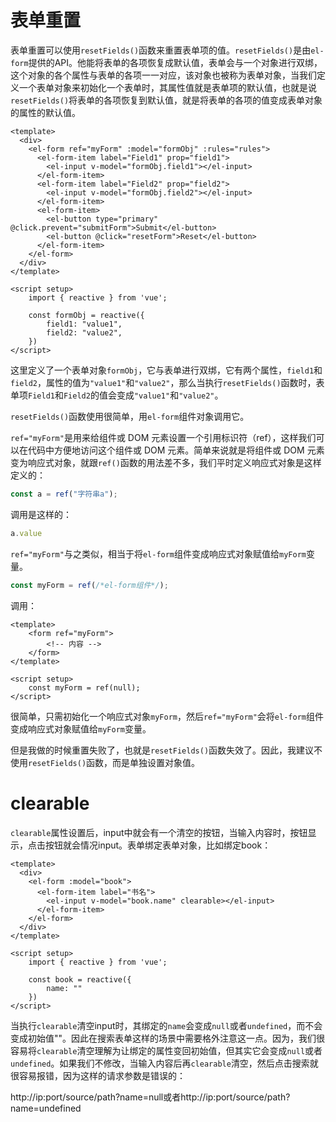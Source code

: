 # 表单重置

表单重置可以使用`resetFields()`函数来重置表单项的值。`resetFields()`是由`el-form`提供的API。他能将表单的各项恢复成默认值，表单会与一个对象进行双绑，这个对象的各个属性与表单的各项一一对应，该对象也被称为表单对象，当我们定义一个表单对象来初始化一个表单时，其属性值就是表单项的默认值，也就是说`resetFields()`将表单的各项恢复到默认值，就是将表单的各项的值变成表单对象的属性的默认值。

```vue
<template>
  <div>
    <el-form ref="myForm" :model="formObj" :rules="rules">
      <el-form-item label="Field1" prop="field1">
        <el-input v-model="formObj.field1"></el-input>
      </el-form-item>
      <el-form-item label="Field2" prop="field2">
        <el-input v-model="formObj.field2"></el-input>
      </el-form-item>
      <el-form-item>
        <el-button type="primary" @click.prevent="submitForm">Submit</el-button>
        <el-button @click="resetForm">Reset</el-button>
      </el-form-item>
    </el-form>
  </div>
</template>

<script setup>
	import { reactive } from 'vue';
    
    const formObj = reactive({
        field1: "value1",
        field2: "value2",
    })
</script>
```

这里定义了一个表单对象`formObj`，它与表单进行双绑，它有两个属性，`field1`和`field2`，属性的值为`"value1"`和`"value2"`，那么当执行`resetFields()`函数时，表单项`Field1`和`Field2`的值会变成`"value1"`和`"value2"`。

`resetFields()`函数使用很简单，用`el-form`组件对象调用它。

`ref="myForm"`是用来给组件或 DOM 元素设置一个引用标识符（ref），这样我们可以在代码中方便地访问这个组件或 DOM 元素。简单来说就是将组件或 DOM 元素变为响应式对象，就跟`ref()`函数的用法差不多，我们平时定义响应式对象是这样定义的：

```js
const a = ref("字符串a");
```

调用是这样的：

```js
a.value
```

`ref="myForm"`与之类似，相当于将`el-form`组件变成响应式对象赋值给`myForm`变量。

```js
const myForm = ref(/*el-form组件*/);
```

调用：

```vue
<template>
	<form ref="myForm">
        <!-- 内容 -->
    </form>
</template>

<script setup>
	const myForm = ref(null);
</script>
```

很简单，只需初始化一个响应式对象`myForm`，然后`ref="myForm"`会将`el-form`组件变成响应式对象赋值给`myForm`变量。

但是我做的时候重置失败了，也就是`resetFields()`函数失效了。因此，我建议不使用`resetFields()`函数，而是单独设置对象值。



# clearable

`clearable`属性设置后，input中就会有一个清空的按钮，当输入内容时，按钮显示，点击按钮就会情况input。表单绑定表单对象，比如绑定book：

```vue
<template>
  <div>
    <el-form :model="book">
      <el-form-item label="书名">
        <el-input v-model="book.name" clearable></el-input>
      </el-form-item>
    </el-form>
  </div>
</template>

<script setup>
	import { reactive } from 'vue';
    
    const book = reactive({
        name: ""
    })
</script>
```

当执行`clearable`清空input时，其绑定的`name`会变成`null`或者`undefined`，而不会变成初始值""。因此在搜索表单这样的场景中需要格外注意这一点。因为，我们很容易将`clearable`清空理解为让绑定的属性变回初始值，但其实它会变成`null`或者`undefined`。如果我们不修改，当输入内容后再`clearable`清空，然后点击搜索就很容易报错，因为这样的请求参数是错误的：

http://ip:port/source/path?name=null或者http://ip:port/source/path?name=undefined


